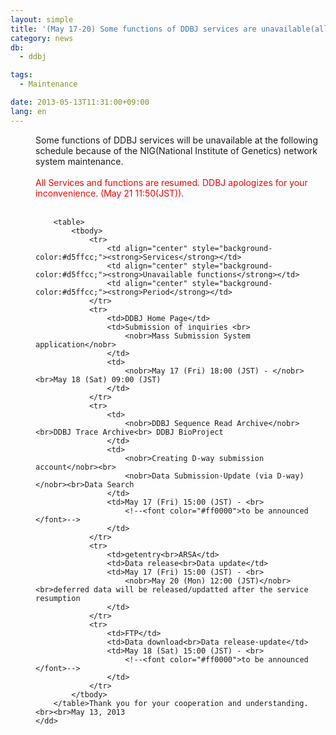 ```yaml
---
layout: simple
title: '(May 17-20) Some functions of DDBJ services are unavailable(all service resumed)'
category: news
db:
  - ddbj

tags:
  - Maintenance

date: 2013-05-13T11:31:00+09:00
lang: en
---
```


<dl>
    <dd>Some functions of DDBJ services will be unavailable at the following schedule because of the NIG(National Institute of Genetics) network system maintenance. <br><br>
        <font color="#ff0000">All Services and functions are resumed. DDBJ apologizes for your inconvenience. (May 21 11:50(JST)).</font><br><br>

        <table>
            <tbody>
                <tr>
                    <td align="center" style="background-color:#d5ffcc;"><strong>Services</strong></td>
                    <td align="center" style="background-color:#d5ffcc;"><strong>Unavailable functions</strong></td>
                    <td align="center" style="background-color:#d5ffcc;"><strong>Period</strong></td>
                </tr>
                <tr>
                    <td>DDBJ Home Page</td>
                    <td>Submission of inquiries <br>
                        <nobr>Mass Submission System application</nobr>
                    </td>
                    <td>
                        <nobr>May 17 (Fri) 18:00 (JST) - </nobr><br>May 18 (Sat) 09:00 (JST)
                    </td>
                </tr>
                <tr>
                    <td>
                        <nobr>DDBJ Sequence Read Archive</nobr><br>DDBJ Trace Archive<br> DDBJ BioProject
                    </td>
                    <td>
                        <nobr>Creating D-way submission account</nobr><br>
                        <nobr>Data Submission·Update (via D-way)</nobr><br>Data Search
                    </td>
                    <td>May 17 (Fri) 15:00 (JST) - <br>
                        <!--<font color="#ff0000">to be announced </font>-->
                    </td>
                </tr>
                <tr>
                    <td>getentry<br>ARSA</td>
                    <td>Data release<br>Data update</td>
                    <td>May 17 (Fri) 15:00 (JST) - <br>
                        <nobr>May 20 (Mon) 12:00 (JST)</nobr><br>deferred data will be released/updatted after the service resumption
                    </td>
                </tr>
                <tr>
                    <td>FTP</td>
                    <td>Data download<br>Data release·update</td>
                    <td>May 18 (Sat) 15:00 (JST) - <br>
                        <!--<font color="#ff0000">to be announced </font>-->
                    </td>
                </tr>
            </tbody>
        </table>Thank you for your cooperation and understanding.<br><br>May 13, 2013
    </dd>
</dl>
